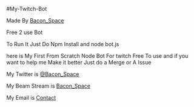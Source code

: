 #My-Twitch-Bot

Made By [Bacon_Space](http://www.beam.pro/bacon_space)

Free 2 use Bot 

To Run It Just Do Npm Install and node bot.js

here is My First From Scratch Node Bot For twitch Free To use and if you want to help me Make it better Just do a Merge or A Issue

My Twitter is [@Bacon_Space](http://www.twitter.com/bacon_space)

My Beam Stream is [Bacon_Space](http://www.beam.pro/bacon_space)

My Email is [Contact](mailto:thespaceguild@gmail.com)
